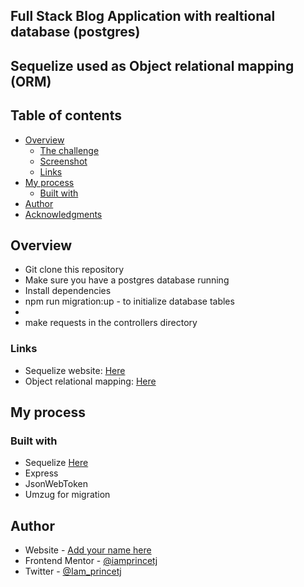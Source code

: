 ## Full Stack Blog Application with realtional database (postgres)

## Sequelize used as Object relational mapping (ORM)

## Table of contents

- [Overview](#overview)
  - [The challenge](#the-challenge)
  - [Screenshot](#screenshot)
  - [Links](#links)
- [My process](#my-process)
  - [Built with](#built-with)
- [Author](#author)
- [Acknowledgments](#acknowledgments)

## Overview

- Git clone this repository
- Make sure you have a postgres database running
- Install dependencies
- npm run migration:up - to initialize database tables
-
- make requests in the controllers directory

### Links

- Sequelize website: [Here](https://sequelize.org/)
- Object relational mapping: [Here](https://en.wikipedia.org/wiki/Object%E2%80%93relational_mapping)

## My process

### Built with

- Sequelize [Here](https://sequelize.org/)
- Express
- JsonWebToken
- Umzug for migration

## Author

- Website - [Add your name here](https://www.your-site.com)
- Frontend Mentor - [@iamprincetj](https://www.frontendmentor.io/profile/iamprincetj)
- Twitter - [@Iam_princetj](https://x.com/Iam_princetj)
